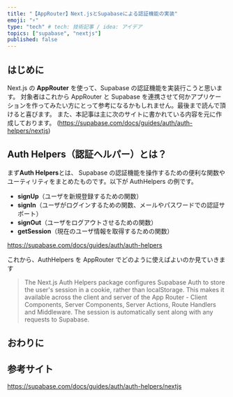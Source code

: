 ```yaml
---
title: "【AppRouter】Next.jsとSupabaseによる認証機能の実装"
emoji: "⚡"
type: "tech" # tech: 技術記事 / idea: アイデア
topics: ["supabase", "nextjs"]
published: false
---
```


## はじめに

Next.js の **AppRouter** を使って、Supabase の認証機能を実装行こうと思います。
対象者はこれから AppRouter と Supabase を連携させて何かアプリケーションを作ってみたい方にとって参考になるかもしれません。最後まで読んで頂けると喜びます。
また、本記事は主に次のサイトに書かれている内容を元に作成しております。
(https://supabase.com/docs/guides/auth/auth-helpers/nextjs)

## Auth Helpers（認証ヘルパー）とは？

まず**Auth Helpers**とは、 Supabase の認証機能を操作するための便利な関数やユーティリティをまとめたものです。以下が AuthHelpers の例です。

- **signUp**（ユーザを新規登録するための関数）
- **signIn**（ユーザがログインするための関数、メールやパスワードでの認証サポート）
- **signOut**（ユーザをログアウトさせるための関数）
- **getSession**（現在のユーザ情報を取得するための関数）

https://supabase.com/docs/guides/auth/auth-helpers

これから、AuthHelpers を AppRouter でどのように使えばよいのか見ていきます

> The Next.js Auth Helpers package configures Supabase Auth to store the user's session in a cookie, rather than localStorage. This makes it available across the client and server of the App Router - Client Components, Server Components, Server Actions, Route Handlers and Middleware. The session is automatically sent along with any requests to Supabase.

## おわりに

## 参考サイト

https://supabase.com/docs/guides/auth/auth-helpers/nextjs

